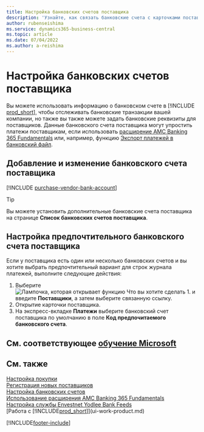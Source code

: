 ```yaml
---
title: Настройка банковских счетов поставщика
description: 'Узнайте, как связать банковские счета с карточками поставщиков в Business Central, включая контактную информацию, коды SWIFT и IBAN.'
author: rubenseishima
ms.service: dynamics365-business-central
ms.topic: article
ms.date: 07/04/2022
ms.author: a-reishima
---
```

# <a name="set-up-vendor-bank-accounts"></a><a name="set-up-vendor-bank-accounts"></a><a name="set-up-vendor-bank-accounts"></a>Настройка банковских счетов поставщика

Вы можете использовать информацию о банковском счете в [!INCLUDE [prod_short](includes/prod_short.md)], чтобы отслеживать банковские транзакции вашей компании, но также вы также можете задать банковские реквизиты для поставщиков. Данные банковского счета поставщика могут упростить платежи поставщикам, если использовать [расширение AMC Banking 365 Fundamentals](ui-extensions-amc-banking.md) или, например, функцию [Экспорт платежей в банковский файл](finance-make-payments-with-bank-data-conversion-service-or-sepa-credit-transfer.md).

## <a name="add-or-edit-a-vendor-bank-account"></a><a name="add-or-edit-a-vendor-bank-account"></a><a name="add-or-edit-a-vendor-bank-account"></a>Добавление и изменение банковского счета поставщика

[!INCLUDE [purchase-vendor-bank-account](includes/purchase-vendor-bank-account.md)]

> [!TIP]
> Вы можете установить дополнительные банковские счета поставщика на странице **Список банковских счетов поставщика**.

## <a name="set-up-a-preferred-vendor-bank-account"></a><a name="set-up-a-preferred-vendor-bank-account"></a><a name="set-up-a-preferred-vendor-bank-account"></a>Настройка предпочтительного банковского счета поставщика

Если у поставщика есть один или несколько банковских счетов и вы хотите выбрать предпочтительный вариант для строк журнала платежей, выполните следующие действия:

1. Выберите ![Лампочка, которая открывает функцию Что вы хотите сделать 1.](media/ui-search/search_small.png "Что вы хотите сделать") и введите **Поставщики**, а затем выберите связанную ссылку.
2. Открытие карточки поставщика.
3. На экспресс-вкладке **Платежи** выберите банковский счет поставщика по умолчанию в поле **Код предпочитаемого банковского счета**.

## <a name="see-related-microsoft-training"></a><a name="see-related-microsoft-training"></a><a name="see-related-microsoft-training"></a>См. соответствующее [обучение Microsoft](/training/modules/cash-management-dynamics-365-business-central/)

## <a name="see-also"></a><a name="see-also"></a><a name="see-also"></a>См. также

[Настройка покупки](purchasing-setup-purchasing.md)  
[Регистрация новых поставщиков](purchasing-how-register-new-vendors.md)  
[Настройка банковских счетов](bank-how-setup-bank-accounts.md)  
[Использование расширения AMC Banking 365 Fundamentals](ui-extensions-amc-banking.md)  
[Настройка службы Envestnet Yodlee Bank Feeds](bank-how-setup-bank-statement-service.md)  
[Работа с [!INCLUDE[prod_short](includes/prod_short.md)]](ui-work-product.md)

[!INCLUDE[footer-include](includes/footer-banner.md)]
